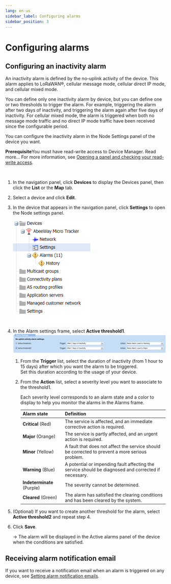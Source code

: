 ```yaml
---
lang: en-us
sidebar_label: Configuring alarms
sidebar_position: 3
---
```


# Configuring alarms

## Configuring an inactivity alarm

An inactivity alarm is defined by the no-uplink activity of the device.
This alarm applies to LoRaWAN®, cellular message mode, cellular direct
IP mode, and cellular mixed mode.

You can define only one inactivity alarm by device, but you can define
one or two thresholds to trigger the alarm. For example, triggering the
alarm after two days of inactivity, and triggering the alarm again after
five days of inactivity. For cellular mixed mode, the alarm is triggered
when both no message mode traffic and no direct IP mode traffic have
been received since the configurable period.

You can configure the inactivity alarm in the Node Settings panel of the
device you want.

**Prerequisite**You must have read-write access to Device Manager. Read
more\... For more information, see [Opening a panel and checking your read-write access](../use-interface.md#opening-a-panel-and-checking-your-read-write-access).

 

1.  In the navigation panel, click **Devices** to display the Devices
    panel, then click the **List** or the **Map** tab.

2.  Select a device and click **Edit**.

3.  In the device that appears in the navigation panel, click
    **Settings** to open the Node settings panel.

    ![](./_images/configuring-alarms.png)

4.  In the Alarm settings frame, select **Active threshold1**.
    ![](./_images/configuring-alarms-1.png)

    1.  From the **Trigger** list, select the duration of inactivity
        (from 1 hour to 15 days) after which you want the alarm to be
        triggered.  
        Set this duration according to the usage of your device.

    2.  From the **Action** list, select a severity level you want to
        associate to the threshold1.

        Each severity level corresponds to an alarm state and a color to
        display to help you monitor the alarms in the Alarms frame.

        | Alarm state                | Definition                                                                                           |
        |----------------------------|------------------------------------------------------------------------------------------------------|
        | **Critical** (Red)         | The service is affected, and an immediate corrective action is required.                             |
        | **Major** (Orange)         | The service is partly affected, and an urgent action is required.                                    |
        | **Minor** (Yellow)         | A fault that does not affect the service should be corrected to prevent a more serious problem.      |
        | **Warning** (Blue)         | A potential or impending fault affecting the service should be diagnosed and corrected if necessary. |
        | **Indeterminate** (Purple) | The severity cannot be determined.                                                                   |
        | **Cleared** (Green)        | The alarm has satisfied the clearing conditions and has been cleared by the system.                  |

5.  (Optional) If you want to create another threshold for the alarm,
    select **Active threshold2** and repeat step 4.

6.  Click **Save**.

    -\> The alarm will be displayed in the Active alarms panel of the
    device when the conditions are satisfied.

## Receiving alarm notification email

If you want to receive a notification email when an alarm is triggered
on any device, see [Setting alarm notification emails](../device-manager-settings.md#setting-alarm-notification-emails).
